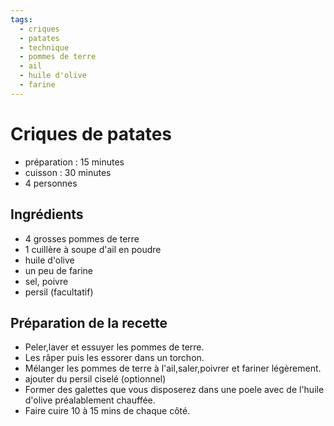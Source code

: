 ```yaml
---
tags: 
  - criques
  - patates
  - technique
  - pommes de terre
  - ail
  - huile d'olive
  - farine
---
```


# Criques de patates

- préparation : 15 minutes
- cuisson : 30 minutes
- 4 personnes

## Ingrédients

- 4 grosses pommes de terre
- 1 cuillère à soupe d'ail en poudre
- huile d'olive
- un peu de farine
- sel, poivre
- persil (facultatif)

## Préparation de la recette

- Peler,laver et essuyer les pommes de terre.
- Les râper puis les essorer dans un torchon.
- Mélanger les pommes de terre à l'ail,saler,poivrer et fariner légèrement.
- ajouter du persil ciselé (optionnel)
- Former des galettes que vous disposerez dans une poele avec de l'huile d'olive préalablement chauffée.
- Faire cuire 10 à 15 mins de chaque côté.
